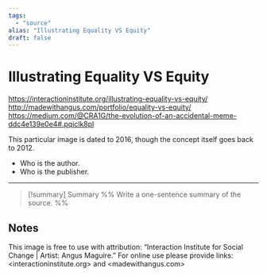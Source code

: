```yaml
---
tags:
  - "source"
alias: "Illustrating Equality VS Equity"
draft: false
---
```

# Illustrating Equality VS Equity

https://interactioninstitute.org/illustrating-equality-vs-equity/
http://madewithangus.com/portfolio/equality-vs-equity/
https://medium.com/@CRA1G/the-evolution-of-an-accidental-meme-ddc4e139e0e4#.pqiclk8pl

This particular image is dated to 2016, though the concept itself goes back to 2012.

- Who is the author.
- Who is the publisher.

---
> [!summary] Summary
> %% Write a one-sentence summary of the source. %%

## Notes
This image is free to use with attribution: “Interaction Institute for Social Change | Artist: Angus Maguire.” For online use please provide links: <interactioninstitute.org> and <madewithangus.com>
